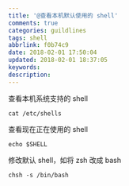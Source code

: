 ```yaml
---
title: '@查看本机默认使用的 shell'
comments: true
categories: guildlines
tags: shell
abbrlink: f0b74c9
date: 2018-02-01 17:50:04
updated: 2018-02-01 18:37:05
keywords:
description:
---
```


查看本机系统支持的 shell

```shell
cat /etc/shells 
```

查看现在正在使用的 shell

```shell
echo $SHELL
```

修改默认 shell，如将 zsh 改成 bash

```shell
chsh -s /bin/bash
```
